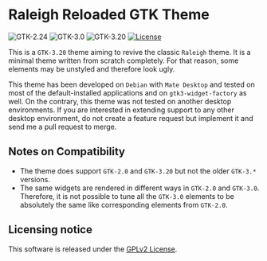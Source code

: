 Raleigh Reloaded GTK Theme
==========================
![GTK-2.24](https://img.shields.io/badge/GTK%2B2.24-yes-brightgreen.svg)
![GTK-3.0](https://img.shields.io/badge/GTK%2B3.0-no-red.svg)
![GTK-3.20](https://img.shields.io/badge/GTK%2B3.20-yes-brightgreen.svg)
[![License](https://img.shields.io/badge/license-GPLv2-blue.svg)](/LICENSE.md)

This is a `GTK-3.20` theme aiming to revive the classic `Raleigh` theme. It is a minimal theme written from scratch completely. For that reason, some elements may be unstyled and therefore look ugly.

This theme has been developed on `Debian` with `Mate Desktop` and tested on most of the default-installed applications and on `gtk3-widget-factory` as well. On the contrary, this theme was not tested on another desktop environments. If you are interested in extending support to any other desktop environment, do not create a feature request but implement it and send me a pull request to merge.


Notes on Compatibility
----------------------
* The theme does support `GTK-2.0` and `GTK-3.20` but not the older `GTK-3.*` versions.
* The same widgets are rendered in different ways in `GTK-2.0` and `GTK-3.0`. Therefore, it is not possible to tune all the `GTK-3.0` elements to be absolutely the same like corresponding elements from `GTK-2.0`.


Licensing notice
----------------
This software is released under the [GPLv2 License](LICENSE.md).
